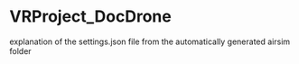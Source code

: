 # VRProject_DocDrone

explanation of the settings.json file from the automatically generated airsim folder 

